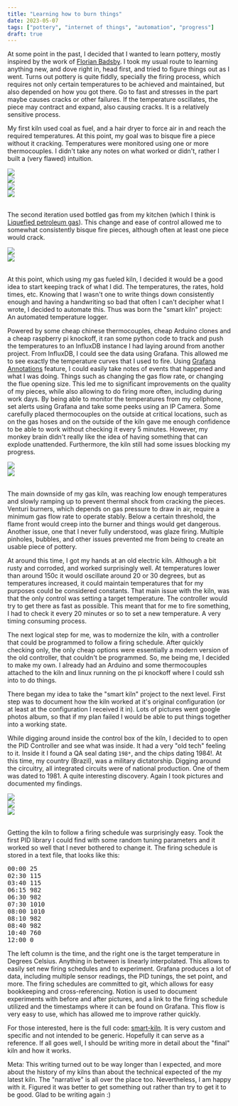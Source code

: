 ```yaml
---
title: "Learning how to burn things"
date: 2023-05-07
tags: ["pottery", "internet of things", "automation", "progress"]
draft: true
---
```


At some point in the past, I decided that I wanted to learn pottery, mostly
inspired by the work of [Florian Badsby](https://www.floriangadsby.com/about).
I took my usual route to learning anything new, and dove right in, head first,
and tried to figure things out as I went. Turns out pottery is quite fiddly,
specially the firing process, which requires not only certain temperatures to
be achieved and maintained, but also depended on how you got there. Go to fast
and stresses in the part maybe causes cracks or other failures. If the
temperature oscillates, the piece may contract and expand, also causing cracks.
It is a relatively sensitive process.

My first kiln used coal as fuel, and a hair dryer to force air in and reach the
required temperatures. At this point, my goal was to bisque fire a piece
without it cracking. Temperatures were monitored using one or more
thermocouples. I didn't take any notes on what worked or didn't, rather I built
a (very flawed) intuition.

<div class="container-fluid">
  <div class="row">
    <div class="col">
      <img class="img-fluid" src="{% static 'images/kilns/coal_cold.jpg' %}"></img>
    </div>
    <div class="col">
      <img class="img-fluid" src="{% static 'images/kilns/coal_burning.jpg' %}"></img>
    </div>
  </div>
  <div class="row">
    <div class="col">
      <img class="img-fluid" src="{% static 'images/kilns/coal_inside.jpg' %}"></img>
    </div>
    <div class="col">
      <img class="img-fluid" src="{% static 'images/kilns/coal_pretty.jpg' %}"></img>
    </div>
  </div>
</div>
</br>

The second iteration used bottled gas from my
kitchen (which I think is [Liquefied petroleum
gas](https://en.wikipedia.org/wiki/Liquefied_petroleum_gas)). This change and
ease of control allowed me to somewhat consistently bisque fire pieces,
although often at least one piece would crack.

<div class="container-fluid">
  <div class="row">
    <div class="col">
      <img class="img-fluid" src="{% static 'images/kilns/gas.jpg' %}"></img>
    </div>
    <div class="col">
      <img class="img-fluid" src="{% static 'images/kilns/gas_firing.jpg' %}"></img>
    </div>
  </div>
</div>
</br>

At this point, which using my gas fueled kiln, I decided it would be a good
idea to start keeping track of what I did. The temperatures, the rates, hold
times, etc. Knowing that I wasn't one to write things down consistently enough
and having a handwriting so bad that often I can't decipher what I wrote, I
decided to automate this. Thus was born the "smart kiln" project: An automated
temperature logger.

Powered by some cheap chinese thermocouples, cheap Arduino clones and a cheap
raspberry pi knockoff, it ran some python code to track and push the
temperatures to an InfluxDB instance I had laying around from another project.
From InfluxDB, I could see the data using Grafana. This allowed me to see
exactly the temperature curves that I used to fire. Using [Grafana
Annotations](https://grafana.com/docs/grafana/latest/panels-visualizations/visualizations/annotations/)
feature, I could easily take notes of events that happened and what I was
doing. Things such as changing the gas flow rate, or changing the flue opening
size. This led me to significant improvements on the quality of my pieces,
while also allowing to do firing more often, including during work days. By
being able to monitor the temperatures from my cellphone, set alerts using
Grafana and take some peeks using an IP Camera. Some carefully placed
thermocouples on the outside at critical locations, such as on the gas hoses
and on the outside of the kiln gave me enough confidence to be able to work
without checking it every 5 minutes. However, my monkey brain didn't really
like the idea of having something that can explode unattended. Furthermore,
the kiln still had some issues blocking my progress.

<div class="container-fluid">
  <div class="row">
    <div class="col">
      <img class="img-fluid" src="{% static 'images/kilns/gas2.jpg' %}"></img>
    </div>
    <div class="col">
      <img class="img-fluid" src="{% static 'images/kilns/sensors.jpg' %}"></img>
    </div>
  </div>
</div>
</br>

The main downside of my gas kiln, was reaching low enough temperatures and
slowly ramping up to prevent thermal shock from cracking the pieces. Venturi
burners, which depends on gas pressure to draw in air, require a minimum gas
flow rate to operate stably. Below a certain threshold, the flame front would
creep into the burner and things would get dangerous. Another issue, one that I
never fully understood, was glaze firing. Multiple pinholes, bubbles, and other
issues prevented me from being to create an usable piece of pottery.

At around this time, I got my hands at an old electric kiln. Although a bit
rusty and corroded, and worked surprisingly well. At temperatures lower than
around 150c it would oscillate around 20 or 30 degrees, but as temperatures
increased, it could maintain temperatures that for my purposes could be
considered constants. That main issue with the kiln, was that the only control
was setting a target temperature. The controller would try to get there as fast
as possible. This meant that for me to fire something, I had to check it every
20 minutes or so to set a new temperature. A very timing consuming process.

The next logical step for me, was to modernize the kiln, with a controller that
could be programmed to follow a firing schedule. After quickly checking only,
the only cheap options were essentially a modern version of the old controller,
that couldn't be programmed. So, me being me, I decided to make my own. I
already had an Arduino and some thermocouples attached to the kiln and linux
running on the pi knockoff where I could ssh into to do things.

There began my idea to take the "smart kiln" project to the next level. First
step was to document how the kiln worked at it's original configuration (or at
least at the configuration I received it in). Lots of pictures went google
photos album, so that if my plan failed I would be able to put things together
into a working state.

While digging around inside the control box of the kiln, I decided to to open
the PID Controller and see what was inside. It had a very "old tech" feeling to
it. Inside it I found a QA seal dating `198*`, and the chips dating 1984!. At
this time, my country (Brazil), was a military dictatorship. Digging around the
circuitry, all integrated circuits were of national production. One of them was
dated to 1981. A quite interesting discovery. Again I took pictures and
documented my findings.

<div class="container-fluid">
  <div class="row">
    <div class="col">
      <img class="img-fluid" src="{% static 'images/kilns/qa_seal.jpg' %}"></img>
    </div>
    <div class="col">
      <img class="img-fluid" src="{% static 'images/kilns/board_up.jpg' %}"></img>
    </div>
    <div class="col">
      <img class="img-fluid" src="{% static 'images/kilns/board_down.jpg' %}"></img>
    </div>
  </div>
</div>
</br>

Getting the kiln to follow a firing schedule was surprisingly easy. Took the
first PID library I could find with some random tuning parameters and it worked
so well that I never bothered to change it. The firing schedule is stored in a
text file, that looks like this:

<pre>
00:00 25
02:30 115
03:40 115
06:15 982
06:30 982
07:30 1010
08:00 1010
08:10 982
08:40 982
10:40 760
12:00 0
</pre>

The left column is the time, and the right one is the target temperature in
Degrees Celsius. Anything in between is linearly interpolated. This allows to
easily set new firing schedules and to experiment. Grafana produces a lot of
data, including multiple sensor readings, the PID tunings, the set point, and
more. The firing schedules are committed to git, which allows for easy
bookkeeping and cross-referencing. Notion is used to document experiments with
before and after pictures, and a link to the firing schedule utilized and the
timestamps where it can be found on Grafana. This flow is very easy to use, which
has allowed me to improve rather quickly.

For those interested, here is the full code:
[smart-kiln](https://github.com/h3nnn4n/smart-kiln). It is very custom and
specific and not intended to be generic. Hopefully it can serve as a reference.
If all goes well, I should be writing more in detail about the "final" kiln and
how it works.

Meta: This writing turned out to be way longer than I expected, and more about
the history of my kilns than about the technical expected of the my latest
kiln. The "narrative" is all over the place too. Nevertheless, I am happy with
it. Figured it was better to get something out rather than try to get it to be
good. Glad to be writing again :)
